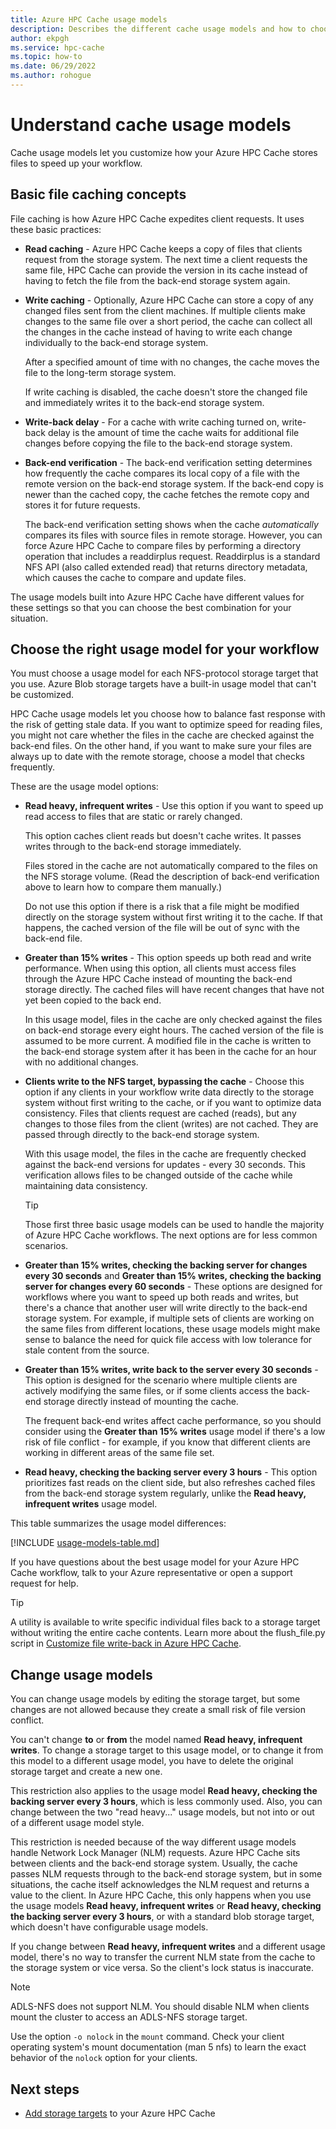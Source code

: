 ```yaml
---
title: Azure HPC Cache usage models
description: Describes the different cache usage models and how to choose among them to set read-only or read/write caching and control other caching settings
author: ekpgh
ms.service: hpc-cache
ms.topic: how-to
ms.date: 06/29/2022
ms.author: rohogue
---
```

<!-- filename is referenced from GUI in aka.ms/hpc-cache-usagemodel -->

# Understand cache usage models

Cache usage models let you customize how your Azure HPC Cache stores files to speed up your workflow.

## Basic file caching concepts

File caching is how Azure HPC Cache expedites client requests. It uses these basic practices:

* **Read caching** - Azure HPC Cache keeps a copy of files that clients request from the storage system. The next time a client requests the same file, HPC Cache can provide the version in its cache instead of having to fetch the file from the back-end storage system again.

* **Write caching** - Optionally, Azure HPC Cache can store a copy of any changed files sent from the client machines. If multiple clients make changes to the same file over a short period, the cache can collect all the changes in the cache instead of having to write each change individually to the back-end storage system.

  After a specified amount of time with no changes, the cache moves the file to the long-term storage system.

  If write caching is disabled, the cache doesn't store the changed file and immediately writes it to the back-end storage system.

* **Write-back delay** - For a cache with write caching turned on, write-back delay is the amount of time the cache waits for additional file changes before copying the file to the back-end storage system.

* **Back-end verification** - The back-end verification setting determines how frequently the cache compares its local copy of a file with the remote version on the back-end storage system. If the back-end copy is newer than the cached copy, the cache fetches the remote copy and stores it for future requests.

  The back-end verification setting shows when the cache *automatically* compares its files with source files in remote storage. However, you can force Azure HPC Cache to compare files by performing a directory operation that includes a readdirplus request. Readdirplus is a standard NFS API (also called extended read) that returns directory metadata, which causes the cache to compare and update files.

The usage models built into Azure HPC Cache have different values for these settings so that you can choose the best combination for your situation.

## Choose the right usage model for your workflow

You must choose a usage model for each NFS-protocol storage target that you use. Azure Blob storage targets have a built-in usage model that can't be customized.

HPC Cache usage models let you choose how to balance fast response with the risk of getting stale data. If you want to optimize speed for reading files, you might not care whether the files in the cache are checked against the back-end files. On the other hand, if you want to make sure your files are always up to date with the remote storage, choose a model that checks frequently.

These are the usage model options:

* **Read heavy, infrequent writes** - Use this option if you want to speed up read access to files that are static or rarely changed.

  This option caches client reads but doesn't cache writes. It passes writes through to the back-end storage immediately.
  
  Files stored in the cache are not automatically compared to the files on the NFS storage volume. (Read the description of back-end verification above to learn how to compare them manually.)

  Do not use this option if there is a risk that a file might be modified directly on the storage system without first writing it to the cache. If that happens, the cached version of the file will be out of sync with the back-end file.

* **Greater than 15% writes** - This option speeds up both read and write performance. When using this option, all clients must access files through the Azure HPC Cache instead of mounting the back-end storage directly. The cached files will have recent changes that have not yet been copied to the back end.

  In this usage model, files in the cache are only checked against the files on back-end storage every eight hours. The cached version of the file is assumed to be more current. A modified file in the cache is written to the back-end storage system after it has been in the cache for an hour with no additional changes.

* **Clients write to the NFS target, bypassing the cache** - Choose this option if any clients in your workflow write data directly to the storage system without first writing to the cache, or if you want to optimize data consistency. Files that clients request are cached (reads), but any changes to those files from the client (writes) are not cached. They are passed through directly to the back-end storage system.

  With this usage model, the files in the cache are frequently checked against the back-end versions for updates - every 30 seconds. This verification allows files to be changed outside of the cache while maintaining data consistency.

  > [!TIP]
  > Those first three basic usage models can be used to handle the majority of Azure HPC Cache workflows. The next options are for less common scenarios.

* **Greater than 15% writes, checking the backing server for changes every 30 seconds** and **Greater than 15% writes, checking the backing server for changes every 60 seconds** - These options are designed for workflows where you want to speed up both reads and writes, but there's a chance that another user will write directly to the back-end storage system. For example, if multiple sets of clients are working on the same files from different locations, these usage models might make sense to balance the need for quick file access with low tolerance for stale content from the source.

* **Greater than 15% writes, write back to the server every 30 seconds** - This option is designed for the scenario where multiple clients are actively modifying the same files, or if some clients access the back-end storage directly instead of mounting the cache.

  The frequent back-end writes affect cache performance, so you should consider using the **Greater than 15% writes** usage model if there's a low risk of file conflict - for example, if you know that different clients are working in different areas of the same file set.

* **Read heavy, checking the backing server every 3 hours** - This option prioritizes fast reads on the client side, but also refreshes cached files from the back-end storage system regularly, unlike the **Read heavy, infrequent writes** usage model.

This table summarizes the usage model differences:

[!INCLUDE [usage-models-table.md](includes/usage-models-table.md)]

If you have questions about the best usage model for your Azure HPC Cache workflow, talk to your Azure representative or open a support request for help.

> [!TIP]
> A utility is available to write specific individual files back to a storage target without writing the entire cache contents. Learn more about the flush_file.py script in [Customize file write-back in Azure HPC Cache](custom-flush-script.md).

## Change usage models

You can change usage models by editing the storage target, but some changes are not allowed because they create a small risk of file version conflict.

You can't change **to** or **from** the model named **Read heavy, infrequent writes**. To change a storage target to this usage model, or to change it from this model to a different usage model, you have to delete the original storage target and create a new one.

This restriction also applies to the usage model **Read heavy, checking the backing server every 3 hours**, which is less commonly used. Also, you can change between the two "read heavy..." usage models, but not into or out of a different usage model style.

This restriction is needed because of the way different usage models handle Network Lock Manager (NLM) requests. Azure HPC Cache sits between clients and the back-end storage system. Usually, the cache passes NLM requests through to the back-end storage system, but in some situations, the cache itself acknowledges the NLM request and returns a value to the client. In Azure HPC Cache, this only happens when you use the usage models **Read heavy, infrequent writes** or **Read heavy, checking the backing server every 3 hours**, or with a standard blob storage target, which doesn't have configurable usage models.

If you change between **Read heavy, infrequent writes** and a different usage model, there's no way to transfer the current NLM state from the cache to the storage system or vice versa. So the client's lock status is inaccurate.

> [!NOTE]
> ADLS-NFS does not support NLM. You should disable NLM when clients mount the cluster to access an ADLS-NFS storage target.
>
> Use the option ``-o nolock`` in the ``mount`` command. Check your client operating system's mount documentation (man 5 nfs) to learn the exact behavior of the ``nolock`` option for your clients.

## Next steps

* [Add storage targets](hpc-cache-add-storage.md) to your Azure HPC Cache

